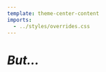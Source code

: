 ```yaml
---
template: theme-center-content
imports:
  - ../styles/overrides.css
---
```


<style>
  div#container > h1 {
    text-align: center;
    text-decoration: underline;
  }
</style>

# _But..._
